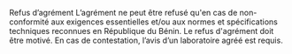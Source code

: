 Refus d’agrément
L’agrément ne peut être refusé qu'en cas de non-conformité aux exigences essentielles et/ou aux normes et spécifications techniques reconnues en République du Bénin. Le refus d'agrément doit être motivé.
En cas de contestation, l’avis d’un laboratoire agréé est requis.